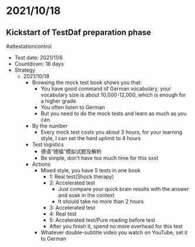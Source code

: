 # 2021/10/18
## Kickstart of TestDaf preparation phase
#attestationcontrol  
- Test date: 2021/11/6
- Countdown: 18 days
- Strategy
  - 2021/10/18
    - Browsing the mock test book shows you that:
      - You have good command of German vocabulary, your vocabulary size is about 10,000-12,000, which is enough for a higher grade
      - You often listen to German 
      - But you need to do the mock tests and learn as much as you can
    - By the number
      - Every mock test costs you about 3 hours, for your learning style, I can set the hard uplimit to 4 hours
    - Test logistics
      - 德语“德福”模拟试题及解析
      - Be simple, don't have too much time for this sxxt
    - Actions
      - Mixed style, you have 5 tests in one book
        - 1: Real test(Shock therapy)
        - 2: Accelerated test
          - Just compare your quick brain results with the answer and soak in the context
          - It should take no more than 2 hours
        - 3: Accelerated test
        - 4: Real test
        - 5: Accelerated test/Pure reading before test
        - After you finish it, spend no more overhead for this test
      - Whatever double-subtitle video you watch on YouTube, set it to German